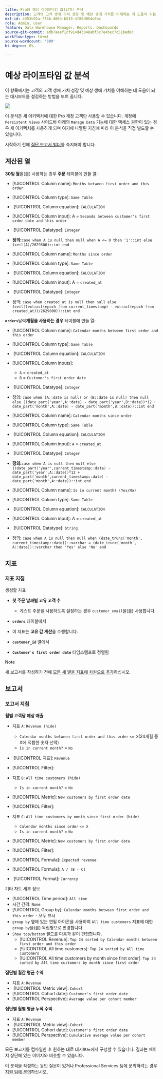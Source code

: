 ```yaml
---
title: Pro용 예상 라이프타임 값(LTV) 분석
description: 고객의 고객 생애 가치 성장 및 예상 생애 가치를 이해하는 데 도움이 되는 대시보드를 설정하는 방법에 대해 알아봅니다.
exl-id: e353b92a-ff3b-466b-b519-4f86d054c0bc
role: Admin, User
feature: Data Warehouse Manager, Reports, Dashboards
source-git-commit: adb7aaef1cf914d43348abf5c7e4bec7c51bed0c
workflow-type: tm+mt
source-wordcount: '309'
ht-degree: 0%

---
```


# 예상 라이프타임 값 분석

이 항목에서는 고객의 고객 생애 가치 성장 및 예상 생애 가치를 이해하는 데 도움이 되는 대시보드를 설정하는 방법을 보여 줍니다.

![](../../assets/exp-lifetim-value-anyalysis.png)

이 분석은 새 아키텍처에 대한 Pro 계정 고객만 사용할 수 있습니다. 계정에 `Persistent Views` 사이드바 아래의 `Manage Data` 기능에 대한 액세스 권한이 있는 경우 새 아키텍처를 사용하게 되며 여기에 나열된 지침에 따라 이 분석을 직접 빌드할 수 있습니다.

시작하기 전에 [집단 보고서 빌더](../dev-reports/cohort-rpt-bldr.md)를 숙지해야 합니다.

## 계산된 열

**30일 월**&#x200B;을(를) 사용하는 경우 **주문** 테이블에 만들 열:

* [!UICONTROL Column name]: `Months between first order and this order`
* [!UICONTROL Column type]: `Same Table`
* &#x200B;
  [!UICONTROL Column equation]: `CALCULATION`
* [!UICONTROL Column input]: A = `Seconds between customer's first order date and this order`
* &#x200B;
  [!UICONTROL Datatype]: `Integer`
* **정의:**`case when A is null then null when A <= 0 then '1'::int else (ceil(A)/2629800)::int end`

* [!UICONTROL Column name]: `Months since order`
* [!UICONTROL Column type]: `Same Table`
* &#x200B;
  [!UICONTROL Column equation]: `CALCULATION`
* [!UICONTROL Column input]: A = `created_at`
* &#x200B;
  [!UICONTROL Datatype]: `Integer`
* 정의: `case when created_at is null then null else (ceil((extract(epoch from current_timestamp) - extract(epoch from created_at))/2629800))::int end`

**`orders`**&#x200B;달력&#x200B;**개월을 사용하는 경우** 테이블에 만들 열:

* [!UICONTROL Column name]: `Calendar months between first order and this order`
* [!UICONTROL Column type]: `Same Table`
* &#x200B;
  [!UICONTROL Column equation]: `CALCULATION`
* [!UICONTROL Column inputs]:
   * `A` = `created_at`
   * `B` = `Customer's first order date`

* &#x200B;
  [!UICONTROL Datatype]: `Integer`
* 정의: `case when (A::date is null) or (B::date is null) then null else ((date_part('year',A::date) - date_part('year',B::date))*12 + date_part('month',A::date) - date_part('month',B::date))::int end`

* [!UICONTROL Column name]: `Calendar months since order`
* [!UICONTROL Column type]: `Same Table`
* &#x200B;
  [!UICONTROL Column equation]: `CALCULATION`
* [!UICONTROL Column input]: `A` = `created_at`
* &#x200B;
  [!UICONTROL Datatype]: `Integer`
* **정의:**`case when A is null then null else ((date_part('year',current_timestamp::date) - date_part('year',A::date))*12 + date_part('month',current_timestamp::date) - date_part('month',A::date))::int end`

* [!UICONTROL Column name]: `Is in current month? (Yes/No)`
* [!UICONTROL Column type]: `Same Table`
* &#x200B;
  [!UICONTROL Column equation]: `CALCULATION`
* [!UICONTROL Column input]: A = `created_at`
* &#x200B;
  [!UICONTROL Datatype]: `String`
* 정의: `case when A is null then null when (date_trunc('month', current_timestamp::date))::varchar = (date_trunc('month', A::date))::varchar then 'Yes' else 'No' end`

## 지표

### 지표 지침

생성할 지표

* **첫 주문 날짜별 고유 고객 수**
   * 게스트 주문을 사용하도록 설정하는 경우 `customer_email`을(를) 사용합니다.

* **`orders`** 테이블에서
* 이 지표는 **고유 값 계산**&#x200B;을 수행합니다.
* **`customer_id`** 열에서
* **`Customer's first order date`** 타임스탬프로 정렬됨

>[!NOTE]
>
>새 보고서를 작성하기 전에 [모든 새 열을 지표에 차원으로 추가](../../data-analyst/data-warehouse-mgr/manage-data-dimensions-metrics.md)하십시오.

## 보고서

### 보고서 지침

**월별 고객당 예상 매출**

* 지표 `A`: `Revenue (hide)`
   * `Calendar months between first order and this order` `<= X`(24개월 등 X에 적합한 숫자 선택)
   * `Is in current month?` = `No`

* &#x200B;
  [!UICONTROL 지표]: `Revenue`
* [!UICONTROL Filter]:

* 지표 `B`: `All time customers (hide)`
   * `Is in current month?` = `No`

* [!UICONTROL Metric]: `New customers by first order date`
* [!UICONTROL Filter]:

* 지표 `C`: `All time customers by month since first order (hide)`
   * `Calendar months since order` `<= X`
   * `Is in current month?` = `No`

* [!UICONTROL Metric]: `New customers by first order date`
* [!UICONTROL Filter]:

* [!UICONTROL Formula]: `Expected revenue`
* [!UICONTROL Formula]: `A / (B - C)`
* &#x200B;
  [!UICONTROL Format]: `Currency`

기타 차트 세부 정보

* [!UICONTROL Time period]: `All time`
* 시간 간격: `None`
* [!UICONTROL Group by]: `Calendar months between first order and this order` - 모두 표시
* `group by` 옆에 있는 연필 아이콘을 사용하여 `All time customers` 지표에 대한 `group by`을(를) 독립형으로 변경합니다.
* `Show top/bottom` 필드를 다음과 같이 편집합니다.
   * [!UICONTROL Revenue]: `Top 24 sorted by Calendar months between first order and this order`
   * [!UICONTROL All time customers]: `Top 24 sorted by All time customers`
   * [!UICONTROL All time customers by month since first order]: `Top 24 sorted by All time customers by month since first order`

**집단별 월간 평균 수익**

* 지표 `A`: `Revenue`
* &#x200B;
  [!UICONTROL Metric view]: `Cohort`
* [!UICONTROL Cohort date]: `Customer's first order date`
* [!UICONTROL Perspective]: `Average value per cohort member`

**집단별 월별 평균 누적 수익**

* 지표 `A`: `Revenue`
* &#x200B;
  [!UICONTROL Metric view]: `Cohort`
* [!UICONTROL Cohort date]: `Customer's first order date`
* [!UICONTROL Perspective]: `Cumulative average value per cohort member`

모든 보고서를 컴파일한 후 원하는 대로 대시보드에서 구성할 수 있습니다. 결과는 페이지 상단에 있는 이미지와 비슷할 수 있습니다.

이 분석을 작성하는 동안 질문이 있거나 Professional Services 팀에 문의하려는 경우 [지원 팀에 문의](https://experienceleague.adobe.com/docs/commerce-knowledge-base/kb/troubleshooting/miscellaneous/mbi-service-policies.html)하십시오.
